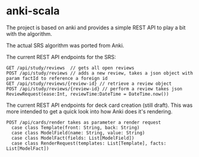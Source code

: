 # anki-scala

The project is based on anki and provides a simple REST API to play a bit with the algorithm. 

The actual SRS algorithm was ported from Anki.

The current REST API endpoints for the SRS:

    GET /api/study/reviews  // gets all open reviews
    POST /api/study/reviews // adds a new review, takes a json object with param factId to reference a foreign id
    GET /api/study/reviews/{review-id} // retrieve a review object
    POST /api/study/reviews/{review-id} // perform a review takes json ReviewRequest(ease:Int, reviewTime:DateTime = DateTime.now())
    
The current REST API endpoints for deck card creation (still draft). This was more intended to get a quick look into how 
Anki does it's rendering.

    POST /api/cards/render takes as parameter a render request
      case class Template(front: String, back: String)
      case class ModelField(name: String, value: String)
      case class ModelFact(fields: List[ModelField])
      case class RenderRequest(templates: List[Template], facts: List[ModelFact])           
